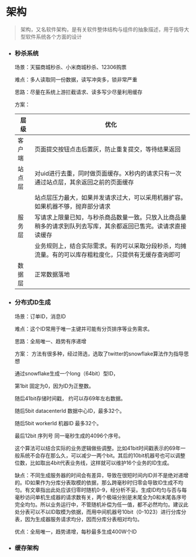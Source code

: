# 架构

> 架构，又名软件架构，是有关软件整体结构与组件的抽象描述，用于指导大型软件系统各个方面的设计 

- ### 秒杀系统

  场景：天猫商城秒杀、小米商城秒杀、12306购票
  
  难点：多人读取同一份数据，读写冲突多，锁非常严重
  
  思路：尽量在系统上游拦截请求、读多写少尽量利用缓存

  方案：

  |层级|优化
  |---|---
  | 客户端 | 页面提交按钮点击后置灰，防止重复提交，等待结果返回
  | 站点层 | 对uid进行去重，同时做页面缓存。X秒内的请求只有一次通过站点层，其余返回之前的页面缓存
  || 站点层压力最大，如果并发请求过大，可以采用机器扩容。如果机器不够，抛弃部分请求
  | 服务层 | 写请求上限量已知，与秒杀商品数量一致。只放入比商品量稍多的请求到队列去写库，其余都返回已售完。读请求直接读缓存
  || 业务规则上，结合实际需求。有的可以采取分段秒杀，均摊流量。有的可以库存粗粒度化，只提供有无缓存查询即可
  | 数据层 | 正常数据落地

- ### 分布式ID生成

  场景：订单ID，消息ID

  难点：这个ID常用于唯一主键并可能有分页排序等业务需求。

  思路：全局唯一、趋势有序递增

  方案：
    方法有很多种，经过筛选，选取了twitter的snowflake算法作为指导思想

    通过snowflake生成一个long（64bit）型ID，

    第1bit 固定为0，因为ID为正整数。

    随后41bit存储时间戳， 约可以存69年左右数据。  

    随后5bit datacenterId 数据中心ID，最多32个。

    随后5bit workerId 机器ID 最多32个。

    最后12bit 序列号 同一毫秒生成的4096个序号。

    这个算法可以结合实际的业务逻辑做些调整。比如41bit时间戳表示的69年一般系统不会存在那么久，可以减少一两个bit。其后的10bit机器号也可以调整位数，比如取出4bit代表业务线，这样就可以维护16个业务的ID生成。

  缺点：不同生成服务器的时间会有差异，导致在很短时间内ID并不是绝对递增的。ID如果作为分库分表取模的依据，那么跨毫秒时归零会导致ID生成不均匀。有文章指出此处应该归零时随机0-9，经分析不妥。生成ID均匀与否与每毫秒访问单机生成器的请求数有关，两个极端分别是末尾全为0和末尾各序号完全均匀。所以业务运行中，不管随机补偿为任一值，都不必然均匀。建议此处分表可以不以ID取模为依据，而用中间机器号10bit（0-1023）进行分库分表，因为生成器服务请求均分，因而分库分表相对均匀。

  优点：全局唯一，趋势递增，每秒最多生成400W个ID

- ### 缓存架构

